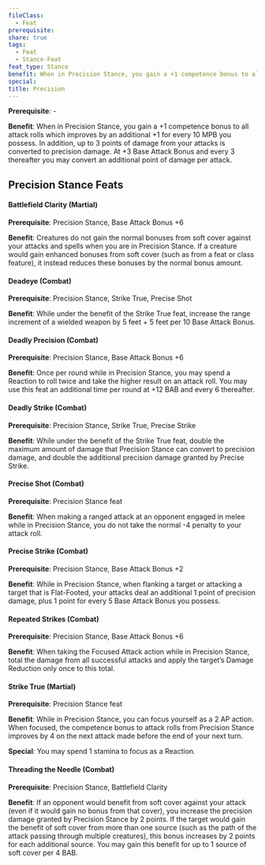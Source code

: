 ```yaml
---
fileClass:
  - Feat
prerequisite: 
share: true
tags:
  - Feat
  - Stance-Feat
feat_type: Stance
benefit: When in Precision Stance, you gain a +1 competence bonus to all attack rolls which improves by an additional +1 for every 10 MPB you possess. In addition, up to 3 points of damage from your attacks is converted to precision damage. At +3 Base Attack Bonus and every 3 thereafter you may convert an additional point of damage per attack.
special: 
title: Precision
---
```

**Prerequisite**: \-

**Benefit**: When in Precision Stance, you gain a +1 competence bonus to all attack rolls which improves by an additional +1 for every 10 MPB you possess. In addition, up to 3 points of damage from your attacks is converted to precision damage. At +3 Base Attack Bonus and every 3 thereafter you may convert an additional point of damage per attack.
## Precision Stance Feats

<h4><span><p>Battlefield Clarity (Martial)</p></span></h4><p><span><p><b>Prerequisite</b>:    Precision Stance, Base Attack Bonus +6<br></p></span></p><p><span><p><b>Benefit</b>:    Creatures do not gain the normal bonuses from soft cover against your attacks and spells when you are in Precision Stance. If a creature would gain enhanced bonuses from soft cover (such as from a feat or class feature), it instead reduces these bonuses by the normal bonus amount.<br></p></span></p><h4><span><p>Deadeye (Combat)</p></span></h4><p><span><p><b>Prerequisite</b>:    Precision Stance, Strike True, Precise Shot<br></p></span></p><p><span><p><b>Benefit</b>:    While under the benefit of the Strike True feat, increase the range increment of a wielded weapon by 5 feet + 5 feet per 10 Base Attack Bonus.<br></p></span></p><h4><span><p>Deadly Precision (Combat)</p></span></h4><p><span><p><b>Prerequisite</b>:    Precision Stance, Base Attack Bonus +6<br></p></span></p><p><span><p><b>Benefit</b>:    Once per round while in Precision Stance, you may spend a Reaction to roll twice and take the higher result on an attack roll. You may use this feat an additional time per round at +12 BAB and every 6 thereafter.<br></p></span></p><h4><span><p>Deadly Strike (Combat)</p></span></h4><p><span><p><b>Prerequisite</b>:    Precision Stance, Strike True, Precise Strike<br></p></span></p><p><span><p><b>Benefit</b>:    While under the benefit of the Strike True feat, double the maximum amount of damage that Precision Stance can convert to precision damage, and double the additional precision damage granted by Precise Strike.<br></p></span></p><h4><span><p>Precise Shot (Combat)</p></span></h4><p><span><p><b>Prerequisite</b>:    Precision Stance feat<br></p></span></p><p><span><p><b>Benefit</b>:    When making a ranged attack at an opponent engaged in melee while in Precision Stance, you do not take the normal -4 penalty to your attack roll.<br></p></span></p><h4><span><p>Precise Strike (Combat)</p></span></h4><p><span><p><b>Prerequisite</b>:    Precision Stance, Base Attack Bonus +2<br></p></span></p><p><span><p><b>Benefit</b>:    While in Precision Stance, when flanking a target or attacking a target that is Flat-Footed, your attacks deal an additional 1 point of precision damage, plus 1 point for every 5 Base Attack Bonus you possess.<br></p></span></p><h4><span><p>Repeated Strikes (Combat)</p></span></h4><p><span><p><b>Prerequisite</b>:    Precision Stance, Base Attack Bonus +6<br></p></span></p><p><span><p><b>Benefit</b>:    When taking the Focused Attack action while in Precision Stance, total the damage from all successful attacks and apply the target’s Damage Reduction only once to this total.<br></p></span></p><h4><span><p>Strike True (Martial)</p></span></h4><p><span><p><b>Prerequisite</b>:    Precision Stance feat<br></p></span></p><p><span><p><b>Benefit</b>:    While in Precision Stance, you can focus yourself as a 2 AP action. When focused, the competence bonus to attack rolls from Precision Stance improves by 4 on the next attack made before the end of your next turn.<br></p></span></p><p><span><p><b>Special</b>:    You may spend 1 stamina to focus as a Reaction.<br></p></span></p><h4><span><p>Threading the Needle (Combat)</p></span></h4><p><span><p><b>Prerequisite</b>:    Precision Stance, Battlefield Clarity<br></p></span></p><p><span><p><b>Benefit</b>:    If an opponent would benefit from soft cover against your attack (even if it would gain no bonus from that cover), you increase the precision damage granted by Precision Stance by 2 points. If the target would gain the benefit of soft cover from more than one source (such as the path of the attack passing through multiple creatures), this bonus increases by 2 points for each additional source. You may gain this benefit for up to 1 source of soft cover per 4 BAB.<br></p></span></p>